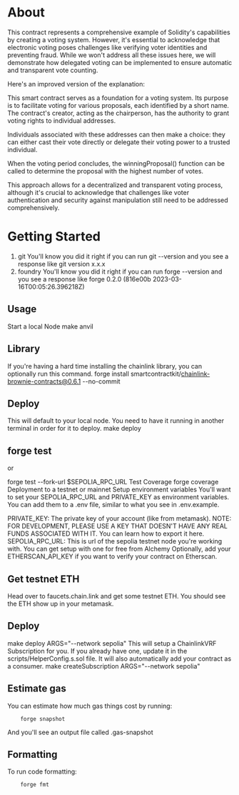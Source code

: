 # About
This contract represents a comprehensive example of Solidity's capabilities by creating a voting system. However, it's essential to acknowledge that electronic voting poses challenges like verifying voter identities and preventing fraud. While we won't address all these issues here, we will demonstrate how delegated voting can be implemented to ensure automatic and transparent vote counting.

Here's an improved version of the explanation:

This smart contract serves as a foundation for a voting system. Its purpose is to facilitate voting for various proposals, each identified by a short name. The contract's creator, acting as the chairperson, has the authority to grant voting rights to individual addresses.

Individuals associated with these addresses can then make a choice: they can either cast their vote directly or delegate their voting power to a trusted individual.

When the voting period concludes, the winningProposal() function can be called to determine the proposal with the highest number of votes.

This approach allows for a decentralized and transparent voting process, although it's crucial to acknowledge that challenges like voter authentication and security against manipulation still need to be addressed comprehensively.
# Getting Started 
1. git
You'll know you did it right if you can run git --version and you see a response like git version x.x.x
2. foundry
You'll know you did it right if you can run forge --version and you see a response like forge 0.2.0 (816e00b 2023-03-16T00:05:26.396218Z)
## Usage
Start a local Node
     make anvil
## Library
If you're having a hard time installing the chainlink library, you can optionally run this command.
        forge install smartcontractkit/chainlink-brownie-contracts@0.6.1 --no-commit

## Deploy
This will default to your local node. You need to have it running in another terminal in order for it to deploy.
        make deploy
 ## forge test
or

forge test --fork-url $SEPOLIA_RPC_URL
Test Coverage
forge coverage
Deployment to a testnet or mainnet
Setup environment variables
You'll want to set your SEPOLIA_RPC_URL and PRIVATE_KEY as environment variables. You can add them to a .env file, similar to what you see in .env.example.

PRIVATE_KEY: The private key of your account (like from metamask). NOTE: FOR DEVELOPMENT, PLEASE USE A KEY THAT DOESN'T HAVE ANY REAL FUNDS ASSOCIATED WITH IT.
You can learn how to export it here.
SEPOLIA_RPC_URL: This is url of the sepolia testnet node you're working with. You can get setup with one for free from Alchemy
Optionally, add your ETHERSCAN_API_KEY if you want to verify your contract on Etherscan.

## Get testnet ETH
Head over to faucets.chain.link and get some testnet ETH. You should see the ETH show up in your metamask.

## Deploy
make deploy ARGS="--network sepolia"
This will setup a ChainlinkVRF Subscription for you. If you already have one, update it in the scripts/HelperConfig.s.sol file. It will also automatically add your contract as a consumer.
make createSubscription ARGS="--network sepolia"
## Estimate gas
You can estimate how much gas things cost by running:

        forge snapshot
And you'll see an output file called .gas-snapshot

## Formatting
To run code formatting:

        forge fmt
